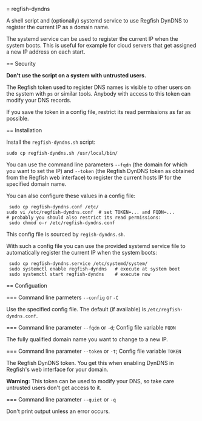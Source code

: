 = regfish-dyndns

A shell script and (optionally) systemd service to use Regfish DynDNS
to register the current IP as a domain name.

The systemd service can be used to register the current IP when the
system boots. This is useful for example for cloud servers that get
assigned a new IP address on each start.

== Security

**Don't use the script on a system with untrusted users.**

The Regfish token used to register DNS names is visible to other users
on the system with `ps` or similar tools. Anybody with access to this
token can modify your DNS records.

If you save the token in a config file, restrict its read permissions
as far as possible.

== Installation

Install the `regfish-dyndns.sh` script:

    sudo cp regfish-dyndns.sh /usr/local/bin/

You can use the command line parameters `--fqdn` (the domain for which
you want to set the IP) and `--token` (the Regfish DynDNS token as
obtained from the Regfish web interface) to register the current hosts
IP for the specified domain name.

You can also configure these values in a config file:

	 sudo cp regfish-dyndns.conf /etc/
    sudo vi /etc/regfish-dyndns.conf  # set TOKEN=... and FQDN=...
    # probably you should also restrict its read permissions:
	 sudo chmod o-r /etc/regfish-dyndns.conf

This config file is sourced by `regish-dyndns.sh`.

With such a config file you can use the provided systemd service file
to automatically register the current IP when the system boots:

	 sudo cp regfish-dyndns.service /etc/systemd/system/
	 sudo systemctl enable regfish-dyndns   # execute at system boot
	 sudo systemctl start regfish-dyndns    # execute now

== Configuation

=== Command line parmeters `--config` or `-C`

Use the specified config file. The default (if available)
is `/etc/regfish-dyndns.conf`.

=== Command line parameter `--fqdn` or `-d`; Config file variable `FQDN`

The fully qualified domain name you want to change to a new IP.

=== Command line parameter `--token` or `-t`; Config file variable `TOKEN`

The Regfish DynDNS token. You get this when enabling DynDNS in Regfish's web
interface for your domain.

**Warning:** This token can be used to modify your DNS, so take care
untrusted users don't get access to it.

=== Command line parameter `--quiet` or `-q`

Don't print output unless an error occurs.
